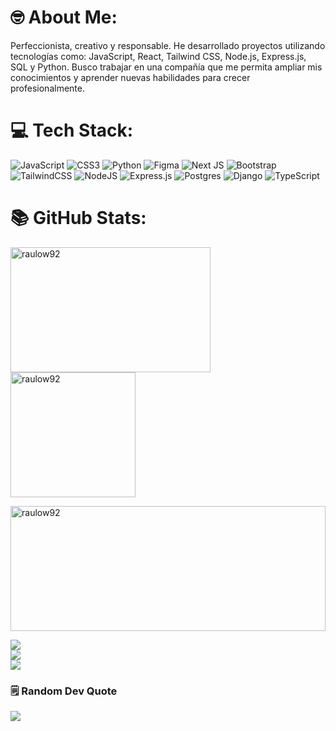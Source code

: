 # 🤓 About Me:
Perfeccionista, creativo y responsable. He desarrollado proyectos utilizando tecnologías como: JavaScript, React, Tailwind CSS, Node.js, Express.js, SQL y Python. Busco trabajar en una compañía que me permita ampliar mis conocimientos y aprender nuevas habilidades para crecer profesionalmente.

# 💻 Tech Stack:
![JavaScript](https://img.shields.io/badge/javascript-%23323330.svg?style=for-the-badge&logo=javascript&logoColor=%23F7DF1E) ![CSS3](https://img.shields.io/badge/css3-%231572B6.svg?style=for-the-badge&logo=css3&logoColor=white) ![Python](https://img.shields.io/badge/python-3670A0?style=for-the-badge&logo=python&logoColor=ffdd54) ![Figma](https://img.shields.io/badge/figma-%23F24E1E.svg?style=for-the-badge&logo=figma&logoColor=white) ![Next JS](https://img.shields.io/badge/Next-black?style=for-the-badge&logo=next.js&logoColor=white) ![Bootstrap](https://img.shields.io/badge/bootstrap-%238511FA.svg?style=for-the-badge&logo=bootstrap&logoColor=white) ![TailwindCSS](https://img.shields.io/badge/tailwindcss-%2338B2AC.svg?style=for-the-badge&logo=tailwind-css&logoColor=white) ![NodeJS](https://img.shields.io/badge/node.js-6DA55F?style=for-the-badge&logo=node.js&logoColor=white) ![Express.js](https://img.shields.io/badge/express.js-%23404d59.svg?style=for-the-badge&logo=express&logoColor=%2361DAFB) ![Postgres](https://img.shields.io/badge/postgres-%23316192.svg?style=for-the-badge&logo=postgresql&logoColor=white) ![Django](https://img.shields.io/badge/django-%23092E20.svg?style=for-the-badge&logo=django&logoColor=white) ![TypeScript](https://img.shields.io/badge/typescript-%23007ACC.svg?style=for-the-badge&logo=typescript&logoColor=white)
# 📚 GitHub Stats:

<p><img height=200 width=320 align="left" src="https://github-readme-stats.vercel.app/api/top-langs/?username=raulow92&theme=prussian&hide_border=true&include_all_commits=false&count_private=false&layout=compact" alt="raulow92" /></p>
<p><img height=200 align="center" src="https://github-readme-stats.vercel.app/api?username=raulow92&theme=prussian&hide_border=true&include_all_commits=false&count_private=false" alt="raulow92" /></p>
<p><img height=200 width=100% align="center" src="https://github-readme-streak-stats.herokuapp.com/?user=raulow92&theme=prussian&hide_border=true" alt="raulow92" /></p>

![](https://github-readme-stats.vercel.app/api?username=raulow92&theme=prussian&hide_border=false&include_all_commits=false&count_private=false)<br/>
![](https://github-readme-streak-stats.herokuapp.com/?user=raulow92&theme=prussian&hide_border=false)<br/>
![](https://github-readme-stats.vercel.app/api/top-langs/?username=raulow92&theme=prussian&hide_border=false&include_all_commits=false&count_private=false&layout=compact)

### 🗒️ Random Dev Quote
![](https://quotes-github-readme.vercel.app/api?type=vetical)
